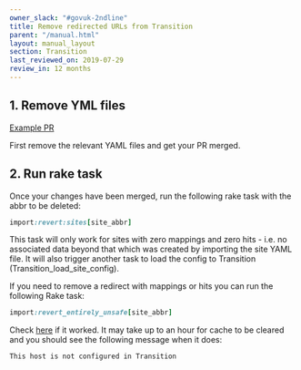 ```yaml
---
owner_slack: "#govuk-2ndline"
title: Remove redirected URLs from Transition
parent: "/manual.html"
layout: manual_layout
section: Transition
last_reviewed_on: 2019-07-29
review_in: 12 months
---
```


## 1. Remove YML files

[Example PR](https://github.com/alphagov/transition-config/pull/1306)

First remove the relevant YAML files and get your PR merged.

## 2. Run rake task

Once your changes have been merged, run the following rake task with the abbr to be deleted:

```rake
import:revert:sites[site_abbr]
```

This task will only work for sites with zero mappings and zero hits - i.e. no associated data beyond that which was created by importing the site YAML file. It will also trigger another task to load the config to Transition (Transition_load_site_config).

If you need to remove a redirect with mappings or hits you can run the following Rake task:

```rake
import:revert_entirely_unsafe[site_abbr]
```

Check [here](https://transition.publishing.service.gov.uk/organisations) if it worked. It may take up to an hour for cache to be cleared and you should see the following message when it does:

`This host is not configured in Transition`
